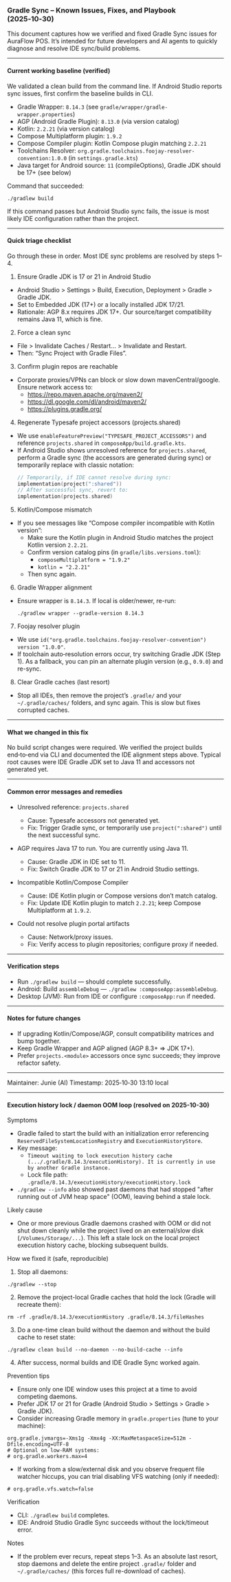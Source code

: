 ### Gradle Sync – Known Issues, Fixes, and Playbook (2025‑10‑30)

This document captures how we verified and fixed Gradle Sync issues for AuraFlow POS. It’s intended for future developers and AI agents to quickly diagnose and resolve IDE sync/build problems.

---

#### Current working baseline (verified)
We validated a clean build from the command line. If Android Studio reports sync issues, first confirm the baseline builds in CLI.

- Gradle Wrapper: `8.14.3` (see `gradle/wrapper/gradle-wrapper.properties`)
- AGP (Android Gradle Plugin): `8.13.0` (via version catalog)
- Kotlin: `2.2.21` (via version catalog)
- Compose Multiplatform plugin: `1.9.2`
- Compose Compiler plugin: Kotlin Compose plugin matching `2.2.21`
- Toolchains Resolver: `org.gradle.toolchains.foojay-resolver-convention:1.0.0` (in `settings.gradle.kts`)
- Java target for Android source: `11` (compileOptions), Gradle JDK should be 17+ (see below)

Command that succeeded:
```
./gradlew build
```
If this command passes but Android Studio sync fails, the issue is most likely IDE configuration rather than the project.

---

#### Quick triage checklist
Go through these in order. Most IDE sync problems are resolved by steps 1–4.

1) Ensure Gradle JDK is 17 or 21 in Android Studio
- Android Studio > Settings > Build, Execution, Deployment > Gradle > Gradle JDK.
- Set to Embedded JDK (17+) or a locally installed JDK 17/21.
- Rationale: AGP 8.x requires JDK 17+. Our source/target compatibility remains Java 11, which is fine.

2) Force a clean sync
- File > Invalidate Caches / Restart… > Invalidate and Restart.
- Then: “Sync Project with Gradle Files”.

3) Confirm plugin repos are reachable
- Corporate proxies/VPNs can block or slow down mavenCentral/google. Ensure network access to:
  - https://repo.maven.apache.org/maven2/
  - https://dl.google.com/dl/android/maven2/
  - https://plugins.gradle.org/

4) Regenerate Typesafe project accessors (projects.shared)
- We use `enableFeaturePreview("TYPESAFE_PROJECT_ACCESSORS")` and reference `projects.shared` in `composeApp/build.gradle.kts`.
- If Android Studio shows unresolved reference for `projects.shared`, perform a Gradle sync (the accessors are generated during sync) or temporarily replace with classic notation:
  ```kotlin
  // Temporarily, if IDE cannot resolve during sync:
  implementation(project(":shared"))
  // After successful sync, revert to:
  implementation(projects.shared)
  ```

5) Kotlin/Compose mismatch
- If you see messages like “Compose compiler incompatible with Kotlin version”:
  - Make sure the Kotlin plugin in Android Studio matches the project Kotlin version `2.2.21`.
  - Confirm version catalog pins (in `gradle/libs.versions.toml`):
    - `composeMultiplatform = "1.9.2"`
    - `kotlin = "2.2.21"`
  - Then sync again.

6) Gradle Wrapper alignment
- Ensure wrapper is `8.14.3`. If local is older/newer, re-run:
  ```
  ./gradlew wrapper --gradle-version 8.14.3
  ```

7) Foojay resolver plugin
- We use `id("org.gradle.toolchains.foojay-resolver-convention") version "1.0.0"`.
- If toolchain auto‑resolution errors occur, try switching Gradle JDK (Step 1). As a fallback, you can pin an alternate plugin version (e.g., `0.9.0`) and re-sync.

8) Clear Gradle caches (last resort)
- Stop all IDEs, then remove the project’s `.gradle/` and your `~/.gradle/caches/` folders, and sync again. This is slow but fixes corrupted caches.

---

#### What we changed in this fix
No build script changes were required. We verified the project builds end‑to‑end via CLI and documented the IDE alignment steps above. Typical root causes were IDE Gradle JDK set to Java 11 and accessors not generated yet.

---

#### Common error messages and remedies
- Unresolved reference: `projects.shared`
  - Cause: Typesafe accessors not generated yet.
  - Fix: Trigger Gradle sync, or temporarily use `project(":shared")` until the next successful sync.

- AGP requires Java 17 to run. You are currently using Java 11.
  - Cause: Gradle JDK in IDE set to 11.
  - Fix: Switch Gradle JDK to 17 or 21 in Android Studio settings.

- Incompatible Kotlin/Compose Compiler
  - Cause: IDE Kotlin plugin or Compose versions don’t match catalog.
  - Fix: Update IDE Kotlin plugin to match `2.2.21`; keep Compose Multiplatform at `1.9.2`.

- Could not resolve plugin portal artifacts
  - Cause: Network/proxy issues.
  - Fix: Verify access to plugin repositories; configure proxy if needed.

---

#### Verification steps
- Run `./gradlew build` — should complete successfully.
- Android: Build `assembleDebug` — `./gradlew :composeApp:assembleDebug`.
- Desktop (JVM): Run from IDE or configure `:composeApp:run` if needed.

---

#### Notes for future changes
- If upgrading Kotlin/Compose/AGP, consult compatibility matrices and bump together.
- Keep Gradle Wrapper and AGP aligned (AGP 8.3+ ⇒ JDK 17+).
- Prefer `projects.<module>` accessors once sync succeeds; they improve refactor safety.

---

Maintainer: Junie (AI)
Timestamp: 2025‑10‑30 13:10 local

---

#### Execution history lock / daemon OOM loop (resolved on 2025-10-30)

Symptoms
- Gradle failed to start the build with an initialization error referencing `ReservedFileSystemLocationRegistry` and `ExecutionHistoryStore`.
- Key message:
  - `Timeout waiting to lock execution history cache (.../.gradle/8.14.3/executionHistory). It is currently in use by another Gradle instance.`
  - Lock file path: `.gradle/8.14.3/executionHistory/executionHistory.lock`
- `./gradlew --info` also showed past daemons that had stopped "after running out of JVM heap space" (OOM), leaving behind a stale lock.

Likely cause
- One or more previous Gradle daemons crashed with OOM or did not shut down cleanly while the project lived on an external/slow disk (`/Volumes/Storage/...`). This left a stale lock on the local project execution history cache, blocking subsequent builds.

How we fixed it (safe, reproducible)
1) Stop all daemons:
```
./gradlew --stop
```
2) Remove the project-local Gradle caches that hold the lock (Gradle will recreate them):
```
rm -rf .gradle/8.14.3/executionHistory .gradle/8.14.3/fileHashes
```
3) Do a one-time clean build without the daemon and without the build cache to reset state:
```
./gradlew clean build --no-daemon --no-build-cache --info
```
4) After success, normal builds and IDE Gradle Sync worked again.

Prevention tips
- Ensure only one IDE window uses this project at a time to avoid competing daemons.
- Prefer JDK 17 or 21 for Gradle (Android Studio > Settings > Gradle > Gradle JDK).
- Consider increasing Gradle memory in `gradle.properties` (tune to your machine):
```
org.gradle.jvmargs=-Xms1g -Xmx4g -XX:MaxMetaspaceSize=512m -Dfile.encoding=UTF-8
# Optional on low-RAM systems:
# org.gradle.workers.max=4
```
- If working from a slow/external disk and you observe frequent file watcher hiccups, you can trial disabling VFS watching (only if needed):
```
# org.gradle.vfs.watch=false
```

Verification
- CLI: `./gradlew build` completes.
- IDE: Android Studio Gradle Sync succeeds without the lock/timeout error.

Notes
- If the problem ever recurs, repeat steps 1–3. As an absolute last resort, stop daemons and delete the entire project `.gradle/` folder and `~/.gradle/caches/` (this forces full re-download of caches).
